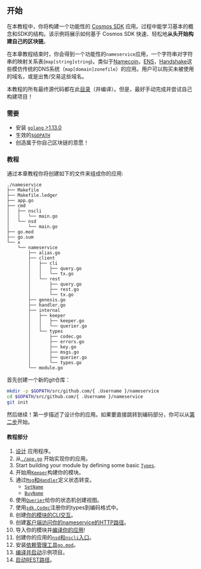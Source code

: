 ## 开始

在本教程中，你将构建一个功能性的 [Cosmos SDK](https://github.com/cosmos/cosmos-sdk/) 应用。过程中能学习基本的概念和SDK的结构。该示例将展示如何基于 Cosmos SDK 快速、轻松地**从头开始构建自己的区块链**。

在本章教程结束时，你会得到一个功能性的`nameservice`应用，一个字符串对字符串的映射关系表(`map[string]string`)。类似于[Namecoin](https://namecoin.org/)，[ENS](https://ens.domains/)，[Handshake](https://handshake.org/)这些模仿传统的DNS系统（`map[domain]zonefile`）的应用。用户可以购买未被使用的域名，或是出售/交易这些域名。

本教程的所有最终源代码都在此[目录](https://github.com/cosmos/sdk-tutorials/nameservice)（并编译）。但是，最好手动完成并尝试自己构建项目！

### 需要

- 安装 [`golang` >1.13.0](https://golang.org/doc/install)
- 生效的[`$GOPATH`](https://github.com/golang/go/wiki/SettingGOPATH)
- 创造属于你自己区块链的意愿！

### 教程

通过本章教程你将创建如下的文件来组成你的应用:

```
./nameservice
├── Makefile
├── Makefile.ledger
├── app.go
├── cmd
│   ├── nscli
│   │   └── main.go
│   └── nsd
│       └── main.go
├── go.mod
├── go.sum
└── x
    └── nameservice
        ├── alias.go
        ├── client
        │   ├── cli
        │   │   ├── query.go
        │   │   └── tx.go
        │   └── rest
        │       ├── query.go
        │       ├── rest.go
        │       └── tx.go
        ├── genesis.go
        ├── handler.go
        ├── internal
        │   ├── keeper
        │   │   ├── keeper.go
        │   │   └── querier.go
        │   └── types
        │       ├── codec.go
        │       ├── errors.go
        │       ├── key.go
        │       ├── msgs.go
        │       ├── querier.go
        │       └── types.go
        └── module.go
```

首先创建一个新的git仓库：

```bash
mkdir -p $GOPATH/src/github.com/{ .Username }/nameservice
cd $GOPATH/src/github.com/{ .Username }/nameservice
git init
```

然后继续！第一步描述了设计你的应用。如果要直接跳转到编码部分，你可以从[第二步]()开始。

#### 教程部分

1. [设计](./01-app-design.md) 应用程序。
2. 从[`./app.go`](./02-app-init.md) 开始实现你的应用。
3. Start building your module by defining some basic [`Types`](./03-types.md).
4. 开始用[`Keeper`](./04-keeper.md)构建你的模块。
5. 通过[`Msg`和`Handler`](./05-msgs-handlers.md)定义状态转变。
   - [`SetName`](./06-set-name.md)
   - [`BuyName`](./07-buy-name.md)
6. 使用[`Querier`](./08-queriers.md)给你的状态机创建视图。
7. 使用[`sdk.Codec`](./09-codec.md)注册你的types到编码格式中。
8. 创建[你的模块的CLI交互](./10-cli.md)。
9. 创建[客户端访问你的nameservice的HTTP路径](./11-rest.md)。
10. 导入你的模块并[编译你的应用](./12-app-complete.md)!
11. 创建你的应用的[`nsd`和`nscli`入口](./13-entrypoint.md)。
12. 安装[依赖管理工具`go.mod`](./14-dep.md)。
13. [编译并启动](./15-build-run.md)示例项目。
14. [启动REST路径](./16-run-rest.md)。